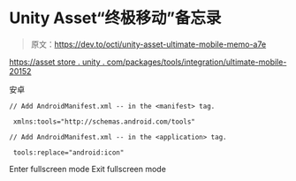 # Unity Asset“终极移动”备忘录

> 原文：<https://dev.to/octi/unity-asset-ultimate-mobile-memo-a7e>

[https://asset store . unity . com/packages/tools/integration/ultimate-mobile-20152](https://assetstore.unity.com/packages/tools/integration/ultimate-mobile-20152)

安卓

```
// Add AndroidManifest.xml -- in the <manifest> tag.

 xmlns:tools="http://schemas.android.com/tools"

// Add AndroidManifest.xml -- in the <application> tag.

 tools:replace="android:icon" 
```

Enter fullscreen mode Exit fullscreen mode